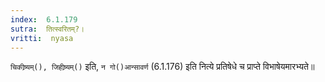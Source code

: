```yaml
---
index:  6.1.179
sutra:  तित्स्वरितम्?।
vritti:  nyasa
---
```


`चिकीष्र्यम्(), जिहीष्र्यम्()` इति, `न गो()आन्सावर्ण` (6.1.176) इति नित्ये प्रतिषेधे च प्राप्ते विभाषेयमारभ्यते॥
